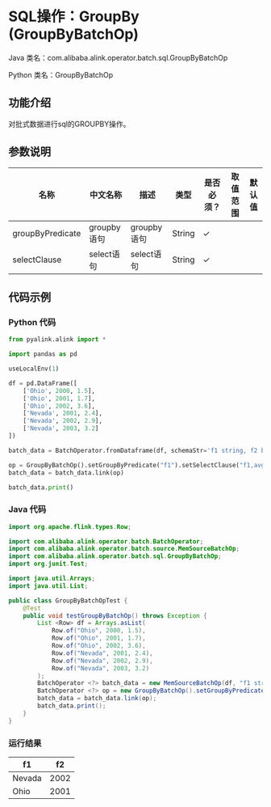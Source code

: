 # SQL操作：GroupBy (GroupByBatchOp)
Java 类名：com.alibaba.alink.operator.batch.sql.GroupByBatchOp

Python 类名：GroupByBatchOp


## 功能介绍
对批式数据进行sql的GROUPBY操作。

## 参数说明
| 名称 | 中文名称 | 描述 | 类型 | 是否必须？ | 取值范围 | 默认值 |
| --- | --- | --- | --- | --- | --- | --- |
| groupByPredicate | groupby语句 | groupby语句 | String | ✓ |  |  |
| selectClause | select语句 | select语句 | String | ✓ |  |  |


## 代码示例
### Python 代码
```python
from pyalink.alink import *

import pandas as pd

useLocalEnv(1)

df = pd.DataFrame([
    ['Ohio', 2000, 1.5],
    ['Ohio', 2001, 1.7],
    ['Ohio', 2002, 3.6],
    ['Nevada', 2001, 2.4],
    ['Nevada', 2002, 2.9],
    ['Nevada', 2003, 3.2]
])

batch_data = BatchOperator.fromDataframe(df, schemaStr='f1 string, f2 bigint, f3 double')

op = GroupByBatchOp().setGroupByPredicate("f1").setSelectClause("f1,avg(f2) as f2")
batch_data = batch_data.link(op)

batch_data.print()
```
### Java 代码
```java
import org.apache.flink.types.Row;

import com.alibaba.alink.operator.batch.BatchOperator;
import com.alibaba.alink.operator.batch.source.MemSourceBatchOp;
import com.alibaba.alink.operator.batch.sql.GroupByBatchOp;
import org.junit.Test;

import java.util.Arrays;
import java.util.List;

public class GroupByBatchOpTest {
	@Test
	public void testGroupByBatchOp() throws Exception {
		List <Row> df = Arrays.asList(
			Row.of("Ohio", 2000, 1.5),
			Row.of("Ohio", 2001, 1.7),
			Row.of("Ohio", 2002, 3.6),
			Row.of("Nevada", 2001, 2.4),
			Row.of("Nevada", 2002, 2.9),
			Row.of("Nevada", 2003, 3.2)
		);
		BatchOperator <?> batch_data = new MemSourceBatchOp(df, "f1 string, f2 int, f3 double");
		BatchOperator <?> op = new GroupByBatchOp().setGroupByPredicate("f1").setSelectClause("f1,avg(f2) as f2");
		batch_data = batch_data.link(op);
		batch_data.print();
	}
}
```

### 运行结果

f1|f2
---|---
Nevada|2002
Ohio|2001
